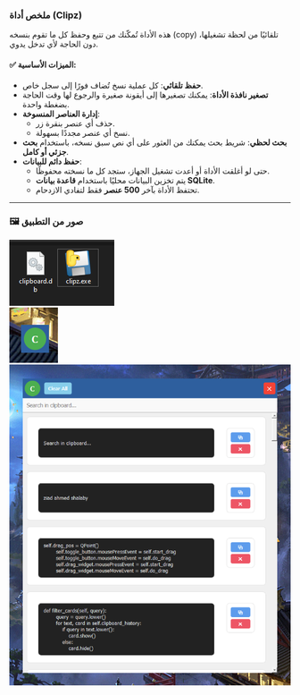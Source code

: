 ### **ملخص أداة (Clipz)**

هذه الأداة تُمكّنك من تتبع وحفظ كل ما تقوم بنسخه (copy) تلقائيًا من لحظة تشغيلها، دون الحاجة لأي تدخل يدوي.

#### ✅ **الميزات الأساسية**:

- **حفظ تلقائي**: كل عملية نسخ تُضاف فورًا إلى سجل خاص.
- **تصغير نافذة الأداة**: يمكنك تصغيرها إلى أيقونة صغيرة والرجوع لها وقت الحاجة بضغطة واحدة.
- **إدارة العناصر المنسوخة**:
  - حذف أي عنصر بنقرة زر.
  - نسخ أي عنصر مجددًا بسهولة.
- **بحث لحظي**: شريط بحث يمكنك من العثور على أي نص سبق نسخه، باستخدام **بحث جزئي أو كامل**.
- **حفظ دائم للبيانات**:
  - حتى لو أغلقت الأداة أو أعدت تشغيل الجهاز، ستجد كل ما نسخته محفوظًا.
  - يتم تخزين البيانات محليًا باستخدام **قاعدة بيانات SQLite**.
  - تحتفظ الأداة بآخر **500 عنصر** فقط لتفادي الازدحام.

---

### 🖼️ **صور من التطبيق**

![واجهة 1](images/Screenshot_1.png)  
![واجهة 2](images/Screenshot_2.png)  
![واجهة 3](images/Screenshot_4.png)